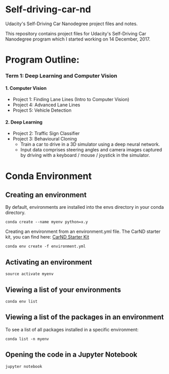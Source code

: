 # Self-driving-car-nd

Udacity's Self-Driving Car Nanodegree project files and notes.

This repository contains project files for Udacity's Self-Driving Car Nanodegree program which I started working on 14 December, 2017.

# Program Outline:

### Term 1: Deep Learning and Computer Vision
#### 1. Computer Vision
- Project 1: Finding Lane Lines (Intro to Computer Vision)
- Project 4: Advanced Lane Lines
- Project 5: Vehicle Detection

#### 2. Deep Learning
- Project 2: Traffic Sign Classifier
- Project 3: Behavioural Cloning
  - Train a car to drive in a 3D simulator using a deep neural network.
  - Input data comprises steering angles and camera images captured by driving with a keyboard / mouse / joystick in the simulator.


# Conda Environment

## Creating an environment

By default, environments are installed into the envs directory in your conda directory. 
```
conda create --name myenv python=x.y
```

Creating an environment from an environment.yml file. The CarND starter kit, you can find here: [CarND Starter Kit](https://github.com/udacity/CarND-Term1-Starter-Kit)
```
conda env create -f environment.yml
```
## Activating an environment
```
source activate myenv
```

## Viewing a list of your environments
```
conda env list
```

## Viewing a list of the packages in an environment
To see a list of all packages installed in a specific environment:
```
conda list -n myenv
```

## Opening the code in a Jupyter Notebook
```
jupyter notebook
```

